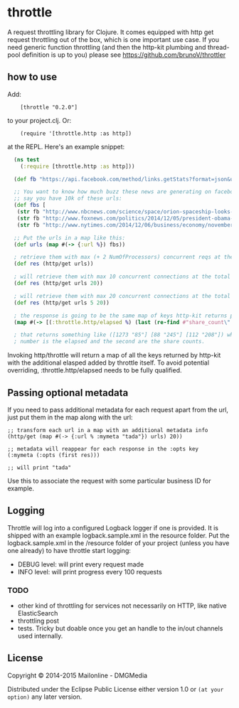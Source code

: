 # throttle

A request throttling library for Clojure. It comes equipped with http get request throttling out of the box, which is one important use case. If you need generic function throttling (and then the http-kit plumbing and thread-pool definition is up to you) please see https://github.com/brunoV/throttler

## how to use

Add:

        [throttle "0.2.0"]

to your project.clj. Or:

        (require '[throttle.http :as http])

at the REPL. Here's an example snippet:

```clojure
  (ns test
    (:require [throttle.http :as http]))

  (def fb "https://api.facebook.com/method/links.getStats?format=json&urls=")

  ;; You want to know how much buzz these news are generating on facebook
  ;; say you have 10k of these urls:
  (def fbs [
   (str fb "http://www.nbcnews.com/science/space/orion-spaceship-looks-good-during-first-test-road-mars-n262146")
   (str fb "http://www.foxnews.com/politics/2014/12/05/president-obama-picks-former-pentagon-official-ashton-carter-to-be-defense/")
   (str fb "http://www.nytimes.com/2014/12/06/business/economy/november-jobs-unemployment-figures.html")])

  ;; Put the urls in a map like this:
  (def urls (map #(-> {:url %}) fbs))

  ; retrieve them with max (+ 2 NumOfProcessors) concurrent reqs at the total of 2 req/second
  (def res (http/get urls))

  ; will retrieve them with max 10 concurrent connections at the total of 20 req/second
  (def res (http/get urls 20))

  ; will retrieve them with max 20 concurrent connections at the total of 5 req/second
  (def res (http/get urls 5 20))

  ; the response is going to be the same map of keys http-kit returns plus the elapsed
  (map #(-> [(:throttle.http/elapsed %) (last (re-find #"share_count\":(\d+)" (:body %)))]) res)

  ; that returns something like ([1273 "85"] [88 "245"] [112 "208"]) where the first
  ; number is the elapsed and the second are the share counts.

```

Invoking http/throttle will return a map of all the keys returned by http-kit with the additional elasped added by throttle itself. To avoid potential overriding, :throttle.http/elapsed needs to be fully qualified.

## Passing optional metadata

If you need to pass additional metadata for each request apart from the url, just put them in the map along with the url:

```
;; transform each url in a map with an additional metadata info
(http/get (map #(-> {:url % :mymeta "tada"}) urls) 20))

;; metadata will reappear for each response in the :opts key
(:mymeta (:opts (first res)))

;; will print "tada"
```

Use this to associate the request with some particular business ID for example.

## Logging

Throttle will log into a configured Logback logger if one is provided. It is shipped with an example logback.sample.xml in the resource folder. Put the logback.sample.xml in the /resource folder of your project (unless you have one already) to have throttle start logging:

* DEBUG level: will print every request made
* INFO level: will print progress every 100 requests

### TODO

* other kind of throttling for services not necessarily on HTTP, like native ElasticSearch
* throttling post
* tests. Tricky but doable once you get an handle to the in/out channels used internally.

## License

Copyright © 2014-2015 Mailonline - DMGMedia

Distributed under the Eclipse Public License either version 1.0 or `(at your option)` any later version.
